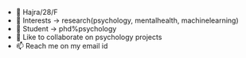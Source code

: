 - 👋 Hajra/28/F
- 👀 Interests -> research(psychology, mentalhealth, machinelearning)
- 🌱 Student -> phd%psychology
- 💞️ Like to collaborate on psychology projects 
- 📫 Reach me on my email id

<!---
hrgt/hrgt is a ✨ special ✨ repository because its `README.md` (this file) appears on your GitHub profile.
You can click the Preview link to take a look at your changes.
--->
